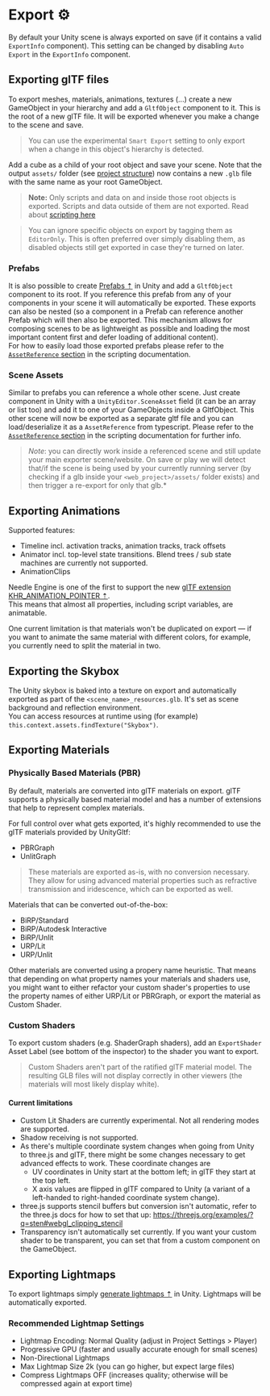 # Export ⚙️
By default your Unity scene is always exported on save (if it contains a valid ``ExportInfo`` component). This setting can be changed by disabling ``Auto Export`` in the ``ExportInfo`` component.

## Exporting glTF files
To export meshes, materials, animations, textures (...) create a new GameObject in your hierarchy and add a ``GltfObject`` component to it. This is the root of a new glTF file. It will be exported whenever you make a change to the scene and save.

> You can use the experimental ``Smart Export`` setting to only export when a change in this object's hierarchy is detected. 

Add a cube as a child of your root object and save your scene. Note that the output ``assets/`` folder (see [project structure](#vite-project-structure)) now contains a new ``.glb`` file with the same name as your root GameObject.  

> **Note:** Only scripts and data on and inside those root objects is exported. Scripts and data outside of them are not exported.  Read about [scripting here](./scripting.md)  

> You can ignore specific objects on export by tagging them as `EditorOnly`. This is often preferred over simply disabling them, as disabled objects still get exported in case they're turned on later.

### Prefabs
It is also possible to create [Prefabs ⇡](https://docs.unity3d.com/Manual/Prefabs.html) in Unity and add a ``GltfObject`` component to its root. If you reference this prefab from any of your components in your scene it will automatically be exported. These exports can also be nested (so a component in a Prefab can reference another Prefab which will then also be exported. This mechanism allows for composing scenes to be as lightweight as possible and loading the most important content first and defer loading of additional content).  
For how to easily load those exported prefabs please refer to the [``AssetReference`` section](scripting.md#assetreference--addressables) in the scripting documentation.

### Scene Assets
Similar to prefabs you can reference a whole other scene. Just create component in Unity with a ``UnityEditor.SceneAsset`` field (it can be an array or list too) and add it to one of your GameObjects inside a GltfObject. This other scene will now be exported as a separate gltf file and you can load/deserialize it as a ``AssetReference`` from typescript. Please refer to the [``AssetReference`` section](scripting.md#assetreference--addressables) in the scripting documentation for further info.

> *Note*: you can directly work inside a referenced scene and still update your main exporter scene/website. On save or play we will detect that/if the scene is being used by your currently running server (by checking if a glb inside your ``<web_project>/assets/`` folder exists) and then trigger a re-export for only that glb.*

## Exporting Animations
Supported features:
- Timeline incl. activation tracks, animation tracks, track offsets
- Animator incl. top-level state transitions. Blend trees / sub state machines are currently not supported.
- AnimationClips

Needle Engine is one of the first to support the new [glTF extension KHR_ANIMATION_POINTER ⇡](https://github.com/ux3d/glTF/tree/extensions/KHR_animation_pointer/extensions/2.0/Khronos/KHR_animation_pointer).  
This means that almost all properties, including script variables, are animatable.  

One current limitation is that materials won't be duplicated on export — if you want to animate the same material with different colors, for example, you currently need to split the material in two. 

## Exporting the Skybox
The Unity skybox is baked into a texture on export and automatically exported as part of the ``<scene_name>_resources.glb``. It's set as scene background and reflection environment.  
You can access resources at runtime using (for example) ``this.context.assets.findTexture("Skybox")``.  

## Exporting Materials

### Physically Based Materials (PBR)
By default, materials are converted into glTF materials on export. glTF supports a physically based material model and has a number of extensions that help to represent complex materials.  

For full control over what gets exported, it's highly recommended to use the glTF materials provided by UnityGltf:
- PBRGraph
- UnlitGraph
> These materials are exported as-is, with no conversion necessary. They allow for using advanced material properties such as refractive transmission and iridescence, which can be exported as well. 

Materials that can be converted out-of-the-box:
- BiRP/Standard
- BiRP/Autodesk Interactive
- BiRP/Unlit
- URP/Lit
- URP/Unlit

Other materials are converted using a propery name heuristic. That means that depending on what property names your materials and shaders use, you might want to either refactor your custom shader's properties to use the property names of either URP/Lit or PBRGraph, or export the material as Custom Shader.

### Custom Shaders
To export custom shaders (e.g. ShaderGraph shaders), add an ``ExportShader`` Asset Label (see bottom of the inspector) to the shader you want to export.  
> Custom Shaders aren't part of the ratified glTF material model. The resulting GLB files will not display correctly in other viewers (the materials will most likely display white).

#### Current limitations
- Custom Lit Shaders are currently experimental. Not all rendering modes are supported. 
- Shadow receiving is not supported.
- As there's multiple coordinate system changes when going from Unity to three.js and glTF, there might be some changes necessary to get advanced effects to work. 
These coordinate changes are
  - UV coordinates in Unity start at the bottom left; in glTF they start at the top left.
  - X axis values are flipped in glTF compared to Unity (a variant of a left-handed to right-handed coordinate system change).
- three.js supports stencil buffers but conversion isn't automatic, refer to the three.js docs for how to set that up: https://threejs.org/examples/?q=sten#webgl_clipping_stencil  
- Transparency isn't automatically set currently. If you want your custom shader to be transparent, you can set that from a custom component on the GameObject.

## Exporting Lightmaps
To export lightmaps simply [generate lightmaps ⇡](https://docs.unity3d.com/Manual/Lightmapping.html) in Unity. Lightmaps will be automatically exported.

### Recommended Lightmap Settings
- Lightmap Encoding: Normal Quality (adjust in Project Settings > Player)
- Progressive GPU (faster and usually accurate enough for small scenes)
- Non-Directional Lightmaps
- Max Lightmap Size 2k (you can go higher, but expect large files)
- Compress Lightmaps OFF (increases quality; otherwise will be compressed again at export time)
